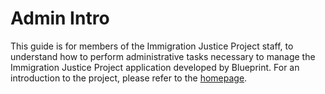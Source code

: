 # Admin Intro

 This guide is for members of the Immigration Justice Project staff, to understand how to perform administrative tasks necessary to manage the Immigration Justice Project application developed by Blueprint. For an introduction to the project, please refer to the [homepage](/#introduction).



